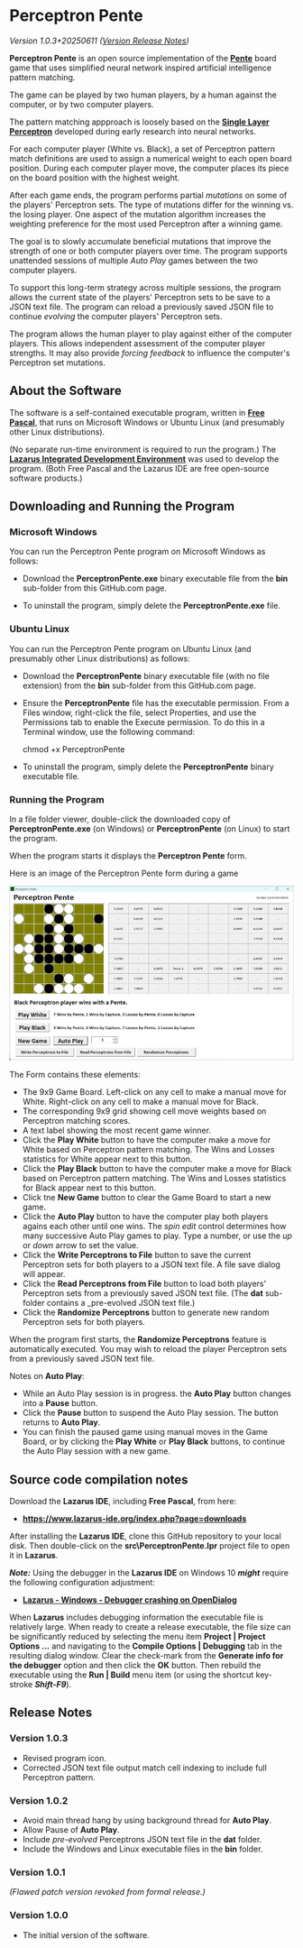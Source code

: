 # Perceptron Pente

_Version 1.0.3+20250611  ([Version Release Notes](#ReleaseNotes))_ 

**Perceptron Pente** is an open source implementation of the **[Pente](https://en.wikipedia.org/wiki/Pente)** board game that uses simplified neural network inspired artificial intelligence pattern matching.

The game can be played by two human players, by a human against the computer, or by two computer players.

The pattern matching appproach is loosely based on the **[Single Layer Perceptron](https://gist.github.com/udayzee05/f878f7807b2c201ad400fc3818a59c2d)** developed during early research into neural networks.

For each computer player (White vs. Black), a set of Perceptron pattern match definitions are used to assign a numerical weight to each open board position. During each computer player move, the computer places its piece on the board position with the highest weight.

After each game ends, the program performs partial _mutations_ on some of the players' Perceptron sets. The type of mutations differ for the winning vs. the losing player. One aspect of the mutation algorithm increases the weighting preference for the most used Perceptron after a winning game.

The goal is to slowly accumulate beneficial mutations that improve the strength of one or both computer players over time. The program supports unattended sessions of multiple _Auto Play_ games between the two computer players.

To support this long-term strategy across multiple sessions, the program allows the current state of the players' Perceptron sets to be save to a JSON text file. The program can reload a previously saved JSON file to continue _evolving_ the computer players' Perceptron sets.

The program allows the human player to play against either of the computer players. This allows independent assessment of the computer player strengths. It may also provide _forcing feedback_ to influence the computer's Perceptron set mutations.

## About the Software

The software is a self-contained executable program, written in **[Free Pascal](https://www.freepascal.org/)**, that runs on Microsoft Windows or Ubuntu Linux (and presumably other Linux distributions).

(No separate run-time environment is required to run the program.)
The **[Lazarus Integrated Development Environment](https://www.lazarus-ide.org/)** was used to develop the program.
(Both Free Pascal and the Lazarus IDE are free open-source software products.) 

## Downloading and Running the Program

### Microsoft Windows

You can run the Perceptron Pente program on Microsoft Windows as follows:

- Download the **PerceptronPente.exe** binary executable file from the **bin** sub-folder from this GitHub.com page.

- To uninstall the program, simply delete the **PerceptronPente.exe** file.

### Ubuntu Linux

You can run the Perceptron Pente program on Ubuntu Linux (and presumably other Linux distributions) as follows:

- Download the **PerceptronPente** binary executable file (with no file extension) from the **bin** sub-folder from this GitHub.com page.

- Ensure the **PerceptronPente** file has the executable permission.  From a Files window, right-click the file, select Properties, and use the Permissions tab to enable the Execute permission.  To do this in a Terminal window, use the following command:
  
    chmod +x PerceptronPente

- To uninstall the program, simply delete the **PerceptronPente** binary executable file.

### Running the Program

In a file folder viewer, double-click the downloaded copy of **PerceptronPente.exe** (on Windows) or **PerceptronPente** (on Linux) to start the program.

When the program starts it displays the **Perceptron Pente** form.

Here is an image of the Perceptron Pente form during a game

![PerceptronPente Form](img/PerceptronPente-Form.png?raw=true "PerceptronPente Form")

The Form contains these elements:

- The 9x9 Game Board. Left-click on any cell to make a manual move for White. Right-click on any cell to make a manual move for Black.
- The corresponding 9x9 grid showing cell move weights based on Perceptron matching scores.
- A text label showing the most recent game winner.
- Click the **Play White** button to have the computer make a move for White based on Perceptron pattern matching. The Wins and Losses statistics for White appear next to this button.
- Click the **Play Black** button to have the computer make a move for Black based on Perceptron pattern matching. The Wins and Losses statistics for Black appear next to this button.
- Click tne **New Game** button to clear the Game Board to start a new game.
- Click the **Auto Play** button to have the computer play both players agains each other until one wins.  The _spin edit_ control determines how many successive Auto Play games to play. Type a number, or use the _up_ or _down_ arrow to set the value.
- Click the **Write Perceptrons to File** button to save the current Perceptron sets for both players to a JSON text file. A file save dialog will appear.
- Click the **Read Perceptrons from File** button to load both players' Perceptron sets from a previously saved JSON text file. (The **dat** sub-folder contains a _pre-evolved JSON text file.)
- Click the **Randomize Perceptrons** button to generate new random Perceptron sets for both players.

When the program first starts, the **Randomize Perceptrons** feature is automatically executed. You may wish to reload the player Perceptron sets from a previously saved JSON text file.

Notes on **Auto Play**:

- While an Auto Play session is in progress. the **Auto Play** button changes into a **Pause** button.
- Click the **Pause** button to suspend the Auto Play session. The button returns to **Auto Play**.
- You can finish the paused game using manual moves in the Game Board, or by clicking the **Play White** or **Play Black** buttons, to continue the Auto Play session with a new game.

## Source code compilation notes

Download the **Lazarus IDE**, including **Free Pascal**, from  here:

- **<https://www.lazarus-ide.org/index.php?page=downloads>**

After installing the **Lazarus IDE**, clone this GitHub repository to your local disk.
Then double-click on the **src\PerceptronPente.lpr** project file to open it in **Lazarus**. 

_**Note:**_ Using the debugger in the **Lazarus IDE** on Windows 10 _**might**_ require the following configuration adjustment:

- **[Lazarus - Windows - Debugger crashing on OpenDialog](https://www.tweaking4all.com/forum/delphi-lazarus-free-pascal/lazarus-windows-debugger-crashing-on-opendialog/)**

When **Lazarus** includes debugging information the executable file is relatively large.
When ready to create a release executable, the file size can be significantly reduced by selecting the menu item **Project | Project Options ...** and navigating to the **Compile Options | Debugging** tab in the resulting dialog window.
Clear the check-mark from the **Generate info for the debugger** option and then click the **OK** button.
Then rebuild the executable using the **Run | Build** menu item (or using the shortcut key-stroke _**Shift-F9**_).

<a name="ReleaseNotes"></a>

## Release Notes

### Version 1.0.3

- Revised program icon.
- Corrected JSON text file output match cell indexing to include full Perceptron pattern.

### Version 1.0.2

- Avoid main thread hang by using background thread for **Auto Play**.
- Allow Pause of **Auto Play**.
- Include _pre-evolved_ Perceptrons JSON text file in the **dat** folder.
- Include the Windows and Linux executable files in the **bin** folder.

### Version 1.0.1

_(Flawed patch version revoked from formal release.)_

### Version 1.0.0

- The initial version of the software.
